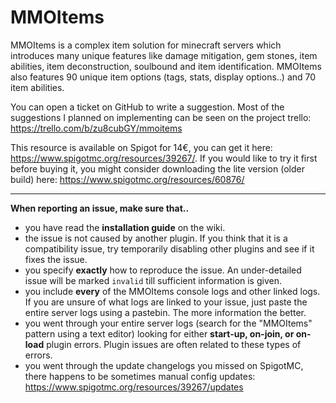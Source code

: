 # MMOItems

MMOItems is a complex item solution for minecraft servers which introduces many unique features like damage mitigation, gem stones, item abilities, item deconstruction, soulbound and item identification. MMOItems also features 90 unique item options (tags, stats, display options..) and 70 item abilities.

You can open a ticket on GitHub to write a suggestion. Most of the suggestions I planned on implementing can be seen on the project trello: https://trello.com/b/zu8cubGY/mmoitems

This resource is available on Spigot for 14€, you can get it here: https://www.spigotmc.org/resources/39267/. If you would like to try it first before buying it, you might consider downloading the lite version (older build) here: https://www.spigotmc.org/resources/60876/

---

**When reporting an issue, make sure that..**
- you have read the **installation guide** on the wiki.
- the issue is not caused by another plugin. If you think that it is a compatibility issue, try temporarily disabling other plugins and see if it fixes the issue.
- you specify **exactly** how to reproduce the issue. An under-detailed issue will be marked `invalid` till sufficient information is given.
- you include **every** of the MMOItems console logs and other linked logs. If you are unsure of what logs are linked to your issue, just paste the entire server logs using a pastebin. The more information the better.
- you went through your entire server logs (search for the "MMOItems" pattern using a text editor) looking for either **start-up, on-join, or on-load** plugin errors. Plugin issues are often related to these types of errors.
- you went through the update changelogs you missed on SpigotMC, there happens to be sometimes manual config updates: https://www.spigotmc.org/resources/39267/updates
